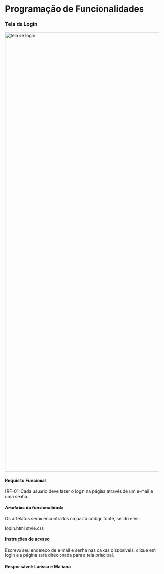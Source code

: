 # Programação de Funcionalidades


### Tela de Login

<img width="1438" alt="tela de login" src="https://github.com/ICEI-PUC-Minas-PMV-ADS/pmv-ads-2023-2-e1-proj-web-t6-grupo-2-turma-6/assets/145685489/a8461441-2c34-40b5-a6b9-0a3f9bc45de1">


#### Requisito Funcional

[RF-01: Cada usuário deve fazer o login na página através de um e-mail e uma senha. 


#### Artefatos da funcionalidade
Os artefatos serāo encontrados na pasta código fonte, sendo eles:

login.html
style.css


#### Instruções de acesso
Escreva seu endereco de e-mail e senha nas caixas disponíveis, clique em login e a página será direcionada para a tela principal. 


#### Responsável: Larissa e Mariana 

